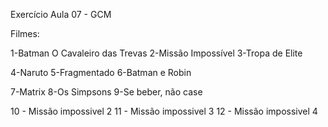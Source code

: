 Exercício Aula 07 - GCM

Filmes:

1-Batman O Cavaleiro das Trevas
2-Missão Impossível
3-Tropa de Elite

4-Naruto
5-Fragmentado
6-Batman e Robin  

7-Matrix
8-Os Simpsons
9-Se beber, não case

10 - Missão impossivel 2 
11 - Missão impossivel 3
12 - Missão impossivel 4

